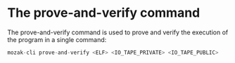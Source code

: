 # The prove-and-verify command

The prove-and-verify command is used to prove and verify the execution of the program in a single command:

```rust
mozak-cli prove-and-verify <ELF> <IO_TAPE_PRIVATE> <IO_TAPE_PUBLIC> 
```
